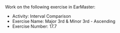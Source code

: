 Work on the following exercise in EarMaster:
- Activity: Interval Comparison
- Exercise Name: Major 3rd & Minor 3rd - Ascending
- Exercise Number: 17.7

